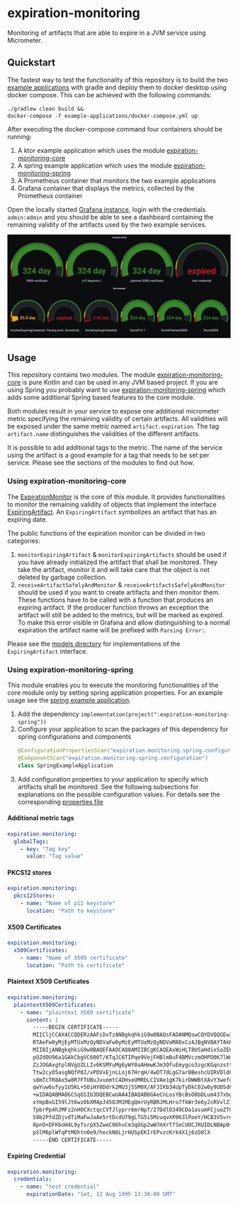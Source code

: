 # expiration-monitoring

Monitoring of artifacts that are able to expire in a JVM service using Micrometer.

## Quickstart

The fastest way to test the functionality of this repository is to build the
two [example applications](example-applications) with gradle and deploy them to docker desktop using docker compose.
This can be achieved with the following commands:

```shell
./gradlew clean build &&
docker-compose -f example-applications/docker-compose.yml up
```

After executing the docker-compose command four containers should be running:

1. A ktor example application which uses the module [expiration-monitoring-core](expiration-monitoring-core)
2. A spring example application which uses the module [expiration-monitoring-spring](expiration-monitoring-spring)
3. A Prometheus container that monitors the two example applications
4. Grafana container that displays the metrics, collected by the Prometheus container

Open the locally started [Grafana instance](http://localhost:3000), login with the credentials `admin:admin` and you
should be able to see a dashboard containing the remaining validity of the artifacts used by the two example services.

<p align="center">
    <img src="assets/img.png"/>
</p>

## Usage

This repository contains two modules. The module [expiration-monitoring-core](expiration-monitoring-core) is pure Kotlin
and can be used in any JVM based project. If you are using Spring you probably want to
use [expiration-monitoring-spring](expiration-monitoring-spring) which adds some additional Spring based features to the
core module.

Both modules result in your service to expose one additional micrometer metric specifying the remaining validity of
certain artifacts. All validities will be exposed under the same metric named `artifact.expiration`. The
tag `artifact.name`
distinguishes the validities of the different artifacts.

It is possible to add additional tags to the metric. The name of the service using the artifact is a good example for a
tag that needs to be set per service. Please see the sections of the modules to find out how.

### Using expiration-monitoring-core

The [ExpirationMonitor](expiration-monitoring-core/src/main/kotlin/ExpirationMonitor.kt) is the core of this module. It
provides functionalities to monitor the remaining validity of objects that implement the
interface [ExpiringArtifact](expiration-monitoring-core/src/main/kotlin/model/ExpiringArtifact.kt).
An `ExpiringArtifact` symbolizes an artifact that has an expiring date.

The public functions of the expiration monitor can be divided in two categories:

1. `monitorExpiringArtifact` & `monitorExpiringArtifacts` should be used if you have already initialized the artifact
   that shall be monitored. They take the artifact, monitor it and will take care that the object is not deleted by
   garbage collection.
2. `receiveArtifactSafelyAndMonitor` & `receiveArtifactsSafelyAndMonitor` should be used if you want to create artifacts
   and then monitor them. These functions have to be called with a function that produces an expiring artifact. If the
   producer function throws an
   exception the artifact will still be added to the metrics, but will be marked as expired. To make this error visible
   in Grafana and allow distinguishing to a normal expiration the artifact name will be prefixed with `Parsing Error:`.

Please see the [models directory](expiration-monitoring-core/src/main/kotlin/model) for implementations of
the `ExpiringArtifact` interface.

### Using expiration-monitoring-spring

This module enables you to execute the monitoring functionalities of the core module only by setting spring application
properties. For an example usage see the [spring example application](example-applications/spring-example).

1. Add the dependency `implementation(project(":expiration-monitoring-spring"))`
2. Configure your application to scan the packages of this dependency for spring configurations and components
    ```kotlin
    @ConfigurationPropertiesScan("expiration.monitoring.spring.configuration")
    @ComponentScan("expiration.monitoring.spring.configuration")
    class SpringExampleApplication
   ```
3. Add configuration properties to your application to specify which artifacts shall be monitored. See the following
   subsections for explanations on the possible configuration values. For details see the
   corresponding [properties file](expiration-monitoring-spring/src/main/kotlin/expiration/monitoring/spring/configuration/properties/ExpirationMonitoringProperties.kt)

#### Additional metric tags

```yaml
expiration.monitoring:
  globalTags:
    - key: "Tag key"
      value: "Tag value"
```

#### PKCS12 stores

```yaml
expiration.monitoring:
  pkcs12Stores:
    - name: "Name of p12 keystore"
      location: "Path to keystore"
```

#### X509 Certificates

```yaml
expiration.monitoring:
  x509Certificates:
    - name: "Name of X509 certificate"
      location: "Path to certificate"
```

#### Plaintext X509 Certificates

```yaml
expiration.monitoring:
  plaintextX509Certificates:
    - name: "plaintext X509 certificate"
      content: |
        -----BEGIN CERTIFICATE-----
        MIICljCCAX4CCQDERzAAFiDvTzANBgkqhkiG9w0BAQsFADANMQswCQYDVQQGEwJE
        RTAeFw0yMjEyMTUxMzQyNDVaFw0yMzEyMTUxMzQyNDVaMA0xCzAJBgNVBAYTAkRF
        MIIBIjANBgkqhkiG9w0BAQEFAAOCAQ8AMIIBCgKCAQEAxWiHLT8USaHdixSoZEU7
        pOZdOU96a1GAkCbgVC600T/KTqJC6TIPqe9VejFHBlmBuF4BMVczmOHPD0K7lWdU
        ZzJOGAxgtplNVgUZLLIv6KSMYuMg6yWY0aAHmwKJm3OfuEmygco3zgcKGqnzsttz
        Ttw2cyO5asgNQfP0J/xPDVxEjnLLoj67HrqH/4wDT7dLgG7ar8BeshcUIRVDld8q
        s8mTcTR8Ax5w8R7FTUBuJvuomtC4DHseUMRbLCIVAe1gK7kirDWWBtXAvY3wefqA
        qwYuw6ufyy1U5KL+5OiHY0Ddrk2MU3jSSM0X/AFJIKb34UpTyDkC02w0y9UDSd6D
        +wIDAQABMA0GCSqGSIb3DQEBCwUAA4IBAQABDGAeCnLosYBcBsO8bDLum437xbgK
        xYmpBxGI59lJt6wz6bXM4pJ45OJM1MEgQmrUyRBRJMLHro7fkWr3e6y2cRVvlZIq
        TpbrPp4hJMFz2nHOCXctqcCVTJlyprr6mrNpf/27DdlO349CDa1asumFCjuoZTCT
        S9b2PfdZDjvdTiMaFwJaAe5rtDcdU79gLTG5i5MzuqvXP063lPoeY/HCB3V5vrd9
        8pnO+DFKboH4L9yfsrpX5ZweC06hvCm3qOGp2wW7mXrTfSeCUOCJRUIDLNBAp0+2
        pSlM6plWfqPtMOhtn0e9/heckN6LjrHUSpEKIrEPvzcKrk4X1j6zD8lX
        -----END CERTIFICATE-----
```

#### Expiring Credential

```yaml
expiration.monitoring:
  credentials:
    - name: "test credential"
      expirationDate: "Sat, 12 Aug 1995 13:30:00 GMT"
```
